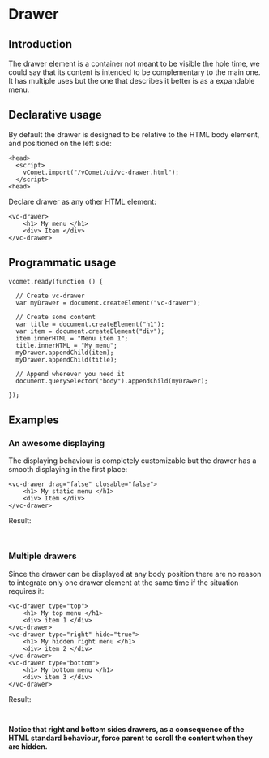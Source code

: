 # Drawer

## Introduction

The drawer element is a container not meant to be visible the hole time, we could say that its content is intended to be complementary to the main one. It has multiple uses
but the one that describes it better is as a expandable menu.

## Declarative usage 

By default the drawer is designed to be relative to the HTML body element, and positioned on the left side:

``` [html]
<head>
  <script>
    vComet.import("/vComet/ui/vc-drawer.html");
  </script>
<head>
```
Declare drawer as any other HTML element:

``` [html]
<vc-drawer>
    <h1> My menu </h1>
    <div> Item </div>
</vc-drawer>
```

## Programmatic usage

``` [javascript]
vcomet.ready(function () {

  // Create vc-drawer
  var myDrawer = document.createElement("vc-drawer");

  // Create some content
  var title = document.createElement("h1");
  var item = document.createElement("div");
  item.innerHTML = "Menu item 1";
  title.innerHTML = "My menu";
  myDrawer.appendChild(item);  
  myDrawer.appendChild(title);  

  // Append wherever you need it
  document.querySelector("body").appendChild(myDrawer);

});
```

## Examples
### An awesome displaying

The displaying behaviour is completely customizable but the drawer has a smooth displaying in the first place:

``` [html]
<vc-drawer drag="false" closable="false">
    <h1> My static menu </h1>
    <div> Item </div>
</vc-drawer>
```

Result:

``` [html]


```

### Multiple drawers

Since the drawer can be displayed at any body position there are no reason to
integrate only one drawer element at the same time if the situation requires it:

``` [html]
<vc-drawer type="top">
    <h1> My top menu </h1>
    <div> item 1 </div>
</vc-drawer>
<vc-drawer type="right" hide="true">
    <h1> My hidden right menu </h1>
    <div> item 2 </div>
</vc-drawer>
<vc-drawer type="bottom">
    <h1> My bottom menu </h1>
    <div> item 3 </div>
</vc-drawer>
```

Result:

``` [html]


```

**Notice that right and bottom sides drawers, as a consequence of the HTML standard behaviour, force parent to scroll the content when they are hidden.**